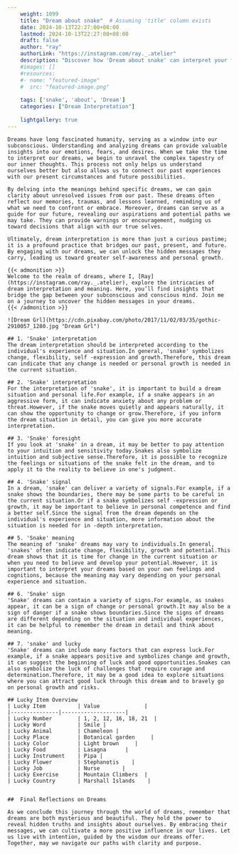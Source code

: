 ```yaml
---
    weight: 1099
    title: "Dream about snake"  # Assuming 'title' column exists
    date: 2024-10-13T22:27:00+08:00
    lastmod: 2024-10-13T22:27:00+08:00
    draft: false
    author: "ray"
    authorLink: "https://instagram.com/ray._.atelier"
    description: "Discover how 'Dream about snake' can interpret your future and uncover its significant meanings in your life."
    #images: []
    #resources:
    #- name: "featured-image"
    #  src: "featured-image.png"
    
    tags: ['snake', 'about', 'Dream']
    categories: ["Dream Interpretation"]
    
    lightgallery: true
---
```

    
    Dreams have long fascinated humanity, serving as a window into our subconscious. Understanding and analyzing dreams can provide valuable insights into our emotions, fears, and desires. When we take the time to interpret our dreams, we begin to unravel the complex tapestry of our inner thoughts. This process not only helps us understand ourselves better but also allows us to connect our past experiences with our present circumstances and future possibilities.
    
    By delving into the meanings behind specific dreams, we can gain clarity about unresolved issues from our past. These dreams often reflect our memories, traumas, and lessons learned, reminding us of what we need to confront or embrace. Moreover, dreams can serve as a guide for our future, revealing our aspirations and potential paths we may take. They can provide warnings or encouragement, nudging us toward decisions that align with our true selves.
    
    Ultimately, dream interpretation is more than just a curious pastime; it is a profound practice that bridges our past, present, and future. By engaging with our dreams, we can unlock the hidden messages they carry, leading us toward greater self-awareness and personal growth.
    
    {{< admonition >}}
    Welcome to the realm of dreams, where I, [Ray](https://instagram.com/ray._.atelier), explore the intricacies of dream interpretation and meaning. Here, you’ll find insights that bridge the gap between your subconscious and conscious mind. Join me on a journey to uncover the hidden messages in your dreams.
    {{< /admonition >}}
    
    ![Dream Grl](https://cdn.pixabay.com/photo/2017/11/02/03/35/gothic-2910057_1280.jpg "Dream Grl")
    
    ## 1. 'Snake' interpretation
    The dream interpretation should be interpreted according to the individual's experience and situation.In general, 'snake' symbolizes change, flexibility, self -expression and growth.Therefore, this dream can indicate that any change is needed or personal growth is needed in the current situation.
    
    ## 2. 'Snake' interpretation
    For the interpretation of 'snake', it is important to build a dream situation and personal life.For example, if a snake appears in an aggressive form, it can indicate anxiety about any problem or threat.However, if the snake moves quietly and appears naturally, it can show the opportunity to change or grow.Therefore, if you inform the dream situation in detail, you can give you more accurate interpretation.
    
    ## 3. 'Snake' foresight
    If you look at 'snake' in a dream, it may be better to pay attention to your intuition and sensitivity today.Snakes also symbolize intuition and subjective sense.Therefore, it is possible to recognize the feelings or situations of the snake felt in the dream, and to apply it to the reality to believe in one's judgment.
    
    ## 4. 'Snake' signal
    In a dream, 'snake' can deliver a variety of signals.For example, if a snake shows the boundaries, there may be some parts to be careful in the current situation.Or if a snake symbolizes self -expression or growth, it may be important to believe in personal competence and find a better self.Since the signal from the dream depends on the individual's experience and situation, more information about the situation is needed for in -depth interpretation.
    
    ## 5. 'Snake' meaning
    The meaning of 'snake' dreams may vary to individuals.In general, 'snakes' often indicate change, flexibility, growth and potential.This dream shows that it is time for change in the current situation or when you need to believe and develop your potential.However, it is important to interpret your dreams based on your own feelings and cognitions, because the meaning may vary depending on your personal experience and situation.
    
    ## 6. 'Snake' sign
    'Snake' dreams can contain a variety of signs.For example, as snakes appear, it can be a sign of change or personal growth.It may also be a sign of danger if a snake shows boundaries.Since the signs of dreams are different depending on the situation and individual experiences, it can be helpful to remember the dream in detail and think about meaning.
    
    ## 7. 'snake' and lucky
    'Snake' dreams can include many factors that can express luck.For example, if a snake appears positive and symbolizes change and growth, it can suggest the beginning of luck and good opportunities.Snakes can also symbolize the luck of challenges that require courage and determination.Therefore, it may be a good idea to explore situations where you can attract good luck through this dream and to bravely go on personal growth and risks.
    
    ## Lucky Item Overview
    | Lucky Item          | Value              |
    |---------------|--------------------|
    | Lucky Number        | 1, 2, 12, 16, 18, 21  |
    | Lucky Word          | Smile |
    | Lucky Animal        | Chameleon |
    | Lucky Place         | Botanical garden     |
    | Lucky Color         | Light brown     |
    | Lucky Food          | Lasagna      |
    | Lucky Instrument    | Pipa |
    | Lucky Flower        | Stephanotis    |
    | Lucky Job           | Nurse       |
    | Lucky Exercise      | Mountain Climbers  |
    | Lucky Country       | Marshall Islands    |
    
    
    ##  Final Reflections on Dreams
    
    As we conclude this journey through the world of dreams, remember that dreams are both mysterious and beautiful. They hold the power to reveal hidden truths and insights about ourselves. By embracing their messages, we can cultivate a more positive influence in our lives. Let us live with intention, guided by the wisdom our dreams offer. Together, may we navigate our paths with clarity and purpose.
    